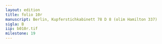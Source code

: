 ```yaml
---
layout: edition
title: folio 10r
manuscript: Berlin, Kupferstichkabinett 78 D 8 (olim Hamilton 337)
sigla: B
iip: b010r.tif
milestone: 19
---
```

